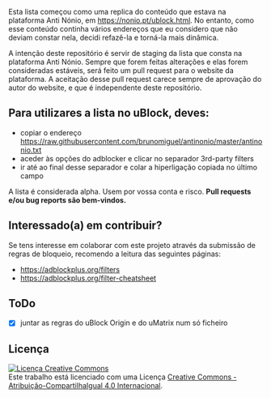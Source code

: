 Esta lista começou como uma replica do conteúdo que estava na plataforma Anti Nónio, em https://nonio.pt/ublock.html. No entanto, como esse conteúdo continha vários endereços que eu considero que não deviam constar nela, decidi refazê-la e torná-la mais dinâmica.

A intenção deste repositório é servir de staging da lista que consta na plataforma Anti Nónio. Sempre que forem feitas alterações e elas forem consideradas estáveis, será feito um pull request para o website da plataforma. A aceitação desse pull request carece sempre de aprovação do autor do website, e que é independente deste repositório.

## Para utilizares a lista no uBlock, deves:
* copiar o endereço https://raw.githubusercontent.com/brunomiguel/antinonio/master/antinonio.txt
* aceder às opções do adblocker e clicar no separador 3rd-party filters
* ir até ao final desse separador e colar a hiperligação copiada no último campo

A lista é considerada alpha. Usem por vossa conta e risco. **Pull requests e/ou bug reports são bem-vindos.**

## Interessado(a) em contribuir?
Se tens interesse em colaborar com este projeto através da submissão de regras de bloqueio, recomendo a leitura das seguintes páginas:
* https://adblockplus.org/filters
* https://adblockplus.org/filter-cheatsheet

## ToDo
- [x] juntar as regras do uBlock Origin e do uMatrix num só ficheiro

## Licença
<a rel="license" href="http://creativecommons.org/licenses/by-sa/4.0/"><img alt="Licença Creative Commons" style="border-width:0" src="https://i.creativecommons.org/l/by-sa/4.0/88x31.png" /></a><br />Este trabalho está licenciado com uma Licença <a rel="license" href="http://creativecommons.org/licenses/by-sa/4.0/">Creative Commons - Atribuição-CompartilhaIgual 4.0 Internacional</a>.

